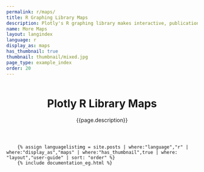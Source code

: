 ```yaml
---
permalink: r/maps/
title: R Graphing Library Maps
description: Plotly's R graphing library makes interactive, publication-quality graphs online. Examples of maps.
name: More Maps
layout: langindex
language: r
display_as: maps
has_thumbnail: true
thumbnail: thumbnail/mixed.jpg
page_type: example_index
order: 20
---
```



<header class="--welcome">
	<div class="--welcome-body">
		<!--div.--wrap-inner-->
		<div class="--title">
			<div class="--category-img"><img src="https://plot.ly/gh-pages/documentation/static/images/r-small.png" alt=""></div>
			<div class="--body">
				<h1>Plotly R Library Maps</h1>
				<p>{{page.description}}</consectetur>
				</p>
			</div>
		</div>
	</div>
</header>

		{% assign languagelistimg = site.posts | where:"language","r" | where:"display_as","maps" | where:"has_thumbnail",true | where: "layout","user-guide" | sort: "order" %}
        {% include documentation_eg.html %}